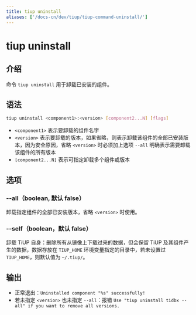 ```yaml
---
title: tiup uninstall
aliases: ['/docs-cn/dev/tiup/tiup-command-uninstall/']
---
```


# tiup uninstall

## 介绍

命令 `tiup uninstall` 用于卸载已安装的组件。

## 语法

```sh
tiup uninstall <component1>:<version> [component2...N] [flags]
```

- `<component1>` 表示要卸载的组件名字
- `<version>` 表示要卸载的版本，如果省略，则表示卸载该组件的全部已安装版本，因为安全原因，省略 `<version>` 时必须加上选项 `--all` 明确表示需要卸载该组件的所有版本
- `[component2...N]` 表示可指定卸载多个组件或版本

## 选项

### --all（boolean, 默认 false）

卸载指定组件的全部已安装版本，省略 `<version>` 时使用。

### --self（boolean，默认 false）

卸载 TiUP 自身：删除所有从镜像上下载过来的数据，但会保留 TiUP 及其组件产生的数据，数据存放在 `TIUP_HOME` 环境变量指定的目录中，若未设置过 `TIUP_HOME`，则默认值为 `~/.tiup/`。

## 输出

- 正常退出：`Uninstalled component "%s" successfully!`
- 若未指定 `<version>` 也未指定 `--all`：报错 `Use "tiup uninstall tidbx --all" if you want to remove all versions.`